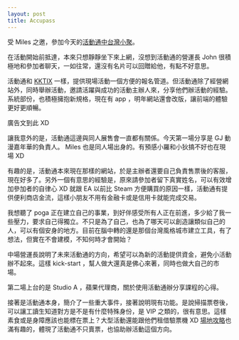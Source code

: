 ```yaml
---
layout: post
title: Accupass
---
```


受 Miles 之邀，參加今天的[活動通中台灣小聚](http://www.accupass.com/event/register?eid=142120678623060)。

在活動開始前抵達，本來只想靜靜坐下來上網，沒想到活動通的營運長 John 很積極地和參加者聊天，一如往常，還沒有名片可以回贈給他，有點不好意思。

活動通和 [KKTIX](https://kktix.com/) 一樣，提供現場活動一個方便的報名管道。但活動通除了經營網站外，同時舉辦活動，邀請活躍與成功的活動主辦人來，分享他們辦活動的經驗。系統部份，也積極擁抱新規格，現在有 app ，明年網站還會改版，讓前端的體驗更好更順暢。

廣告文到此 XD

讓我意外的是，活動通這邊與同人展售會一直都有關係。今天第一場分享是 GJ 動漫嘉年華的負責人。 Miles 也是同人場出身的。有預感小羅和小狄搞不好也在現場 XD

有趣的是，活動通本來現在那樣的網站，於是主辦者還要自己負責售票後的客服，現在好多了。另外一個有意思的經驗是，原來請參加者留下真實姓名，可以有效增加參加者的自律心 XD 就跟 EA 以前比 Steam 方便購買的原因一樣，活動通有提供便利商店金流，這樣小朋友不用有金融卡或是信用卡就能完成交易。

我想聽了 poga 正在建立自己的事業，到好伴感受所有人正在前進，多少給了我一些壓力，要求自己得獨立。不只是為了自己，也為了哪天可以創造讓類似自己的人，可以有個安身的地方。目前在腦中轉的還是那個台灣風格城市建立工具，有了想法，但實在不會建模，不知何時才會開始？

中場營運長說明了未來活動通的方向，希望可以為新的活動提供資金，避免小活動辦不起來。這樣 kick-start ，幫人做大還真是佛心來著，同時也做大自己的市場。

第二場上台的是 Studio A ，蘋果代理商，關於使用活動通辦分享課程的心得。

接著是活動通本身，簡介了一些重大事件，接著說明現有功能。是說掃描票卷後，可以讓工讀生知道對方是不是有什麼特殊身份，是 VIP 之類的，很有意思。這樣素食或是身障應該也能標在票上？大型活動還能跟他們租借驗票機 XD [場地攻略](http://blog.accupass.com/p/blog-page.html)也滿有趣的，體現了活動通不只賣票，也協助辦活動這個方向。
